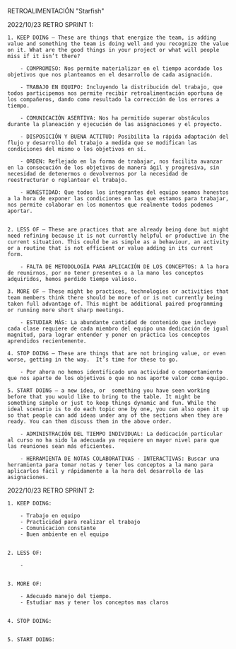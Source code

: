 
RETROALIMENTACIÓN "Starfish"


2022/10/23 RETRO SPRINT 1:

    1. KEEP DOING – These are things that energize the team, is adding value and something the team is doing well and you recognize the value on it. What are the good things in your project or what will people miss if it isn’t there?

        - COMPROMISO: Nos permite materializar en el tiempo acordado los objetivos que nos planteamos en el desarrollo de cada asignación.

        - TRABAJO EN EQUIPO: Incluyendo la distribución del trabajo, que todos participemos nos permite recibir retroalimentación oportuna de los compañeros, dando como resultado la corrección de los errores a tiempo.

        - COMUNICACIÓN ASERTIVA: Nos ha permitido superar obstáculos durante la planeación y ejecución de las asignaciones y el proyecto. 

        - DISPOSICIÓN Y BUENA ACTITUD: Posibilita la rápida adaptación del flujo y desarrollo del trabajo a medida que se modifican las condiciones del mismo o los objetivos en sí. 

        - ORDEN: Reflejado en la forma de trabajar, nos facilita avanzar en la consecución de los objetivos de manera ágil y progresiva, sin necesidad de detenermos o devolvernos por la necesidad de reestructurar o replantear el trabajo.

        - HONESTIDAD: Que todos los integrantes del equipo seamos honestos a la hora de exponer las condiciones en las que estamos para trabajar, nos permite colaborar en los momentos que realmente todos podemos aportar.


    2. LESS OF – These are practices that are already being done but might need refining because it is not currently helpful or productive in the current situation. This could be as simple as a behaviour, an activity or a routine that is not efficient or value adding in its current form.

        - FALTA DE METODOLOGÍA PARA APLICACIÓN DE LOS CONCEPTOS: A la hora de reunirnos, por no tener presentes o a la mano los conceptos adquiridos, hemos perdido tiempo valioso.

    3. MORE OF – These might be practices, technologies or activities that team members think there should be more of or is not currently being taken full advantage of. This might be additional paired programming or running more short sharp meetings.

        - ESTUDIAR MÁS: La abundante cantidad de contenido que incluye cada clase requiere de cada miembro del equipo una dedicación de igual magnitud, para lograr entender y poner en práctica los conceptos aprendidos recientemente.

    4. STOP DOING – These are things that are not bringing value, or even worse, getting in the way.  It’s time for these to go.

        - Por ahora no hemos identificado una actividad o comportamiento que nos aparte de los objetivos o que no nos aporte valor como equipo.

    5. START DOING – a new idea, or  something you have seen working before that you would like to bring to the table. It might be something simple or just to keep things dynamic and fun. While the ideal scenario is to do each topic one by one, you can also open it up so that people can add ideas under any of the sections when they are ready. You can then discuss them in the above order.

        - ADMINISTRACIÓN DEL TIEMPO INDIVIDUAL: La dedicación particular al curso no ha sido la adecuada ya requiere un mayor nivel para que las reuniones sean más eficientes.

        - HERRAMIENTA DE NOTAS COLABORATIVAS - INTERACTIVAS: Buscar una herramienta para tomar notas y tener los conceptos a la mano para aplicarlos fácil y rápidamente a la hora del desarrollo de las asignaciones.


2022/10/23 RETRO SPRINT 2:

    1. KEEP DOING:

        - Trabajo en equipo
        - Practicidad para realizar el trabajo
        - Comunicacion constante
        - Buen ambiente en el equipo


    2. LESS OF:

        - 


    3. MORE OF:

        - Adecuado manejo del tiempo.
        - Estudiar mas y tener los conceptos mas claros


    4. STOP DOING:


    5. START DOING: